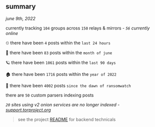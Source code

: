 
## summary
_june 9th, 2022_

currently tracking `104` groups across `150` relays & mirrors - _`56` currently online_

⏲ there have been `4` posts within the `last 24 hours`

🦈 there have been `83` posts within the `month of june`

🪐 there have been `1061` posts within the `last 90 days`

🏚 there have been `1716` posts within the `year of 2022`

🦕 there have been `4002` posts `since the dawn of ransomwatch`

there are `50` custom parsers indexing posts

_`20` sites using v2 onion services are no longer indexed - [support.torproject.org](https://support.torproject.org/onionservices/v2-deprecation/)_

> see the project [README](https://github.com/joshhighet/ransomwatch#ransomwatch--) for backend technicals

